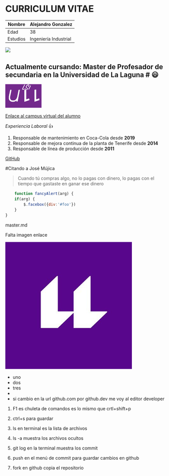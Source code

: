 
# CURRICULUM VITAE



Nombre | Alejandro Gonzalez 
-------|--------
Edad | 38
Estudios | Ingeniería Industrial 
<img width=50 src="http://portal.uned.es/NUEVOWEB/IMAGENES/logo_uned.gif">

## Actualmente cursando: Master de Profesador de secundaria en la Universidad de La Laguna # :smiley:

![ull logo](ull.gif)

[Enlace al campus virtual del alumno](https://campusdoctoradoyposgrado2122.ull.es/user/profile.php?id=4825)

*Experiencia Laboral* :+1:
1. Responsable de mantenimiento en Coca-Cola desde **2019**
2. Responsable de mejora continua de la planta de Tenerife desde **2014**
3. Responsable de línea de producción desde **2011**





[GitHub](http://github.com)

#Citando a José Mújica
> Cuando tú compras algo, 
>no lo pagas con dinero, 
>lo pagas con el tiempo que gastaste en ganar ese dinero



```javascript
    function fancyAlert(arg) {
    if(arg) {
        $.facebox({div:'#foo'})
    }
}
```
master.md

Falta imagen enlace









[![ULL Logo](logo-ull.jpg)](https://www.ull.es/)




* uno
* dos
* tres
* 
* si cambio en la url github.com por github.dev me voy al editor developer


1. F1 es chuleta de comandos es lo mismo que crtl+shift+p

2. ctrl+s para guardar

3. ls en terminal es la lista de archivos

4. ls -a muestra los archivos ocultos

5. git log en la terminal muestra los commit

6. push en el menú de commit para guardar cambios en github

7. fork en github copia el repositorio


